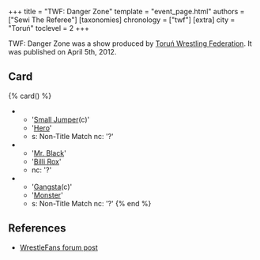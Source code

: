 +++
title = "TWF: Danger Zone"
template = "event_page.html"
authors = ["Sewi The Referee"]
[taxonomies]
chronology = ["twf"]
[extra]
city = "Toruń"
toclevel = 2
+++

TWF: Danger Zone was a show produced by [Toruń Wrestling Federation](@/o/twf.md). It was published on April 5th, 2012.

## Card

{% card() %}
- - '[Small Jumper](@/w/small-jumper.md)(c)'
  - '[Hero](@/w/pj-blake.md)'
  - s: Non-Title Match
    nc: '?'
- - '[Mr. Black](@/w/mr-black.md)'
  - '[Billi Rox](@/w/corin-mear.md)'
  - nc: '?'
- - '[Gangsta](@/w/jay-revolt.md)(c)'
  - '[Monster](@/w/chris-hunter.md)'
  - s: Non-Title Match
    nc: '?'
{% end %}

## References 

* [WrestleFans forum post](https://wrestlefans.pl/forum/viewtopic.php?f=59&t=28857)
